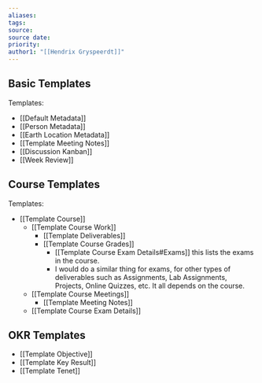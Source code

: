 ```yaml
---
aliases: 
tags: 
source: 
source date: 
priority: 
author1: "[[Hendrix Gryspeerdt]]"
---
```


## Basic Templates
Templates:
- [[Default Metadata]]
- [[Person Metadata]]
- [[Earth Location Metadata]]
- [[Template Meeting Notes]]
- [[Discussion Kanban]]
- [[Week Review]]

## Course Templates
Templates:
- [[Template Course]]
    - [[Template Course Work]]
        - [[Template Deliverables]]
        - [[Template Course Grades]]
            - [[Template Course Exam Details#Exams]] this lists the exams in the course.
            - I would do a similar thing for exams, for other types of deliverables such as Assignments, Lab Assignments, Projects, Online Quizzes, etc. It all depends on the course.
    - [[Template Course Meetings]]
        - [[Template Meeting Notes]]
    - [[Template Course Exam Details]]

## OKR Templates
- [[Template Objective]]
- [[Template Key Result]]
- [[Template Tenet]]
